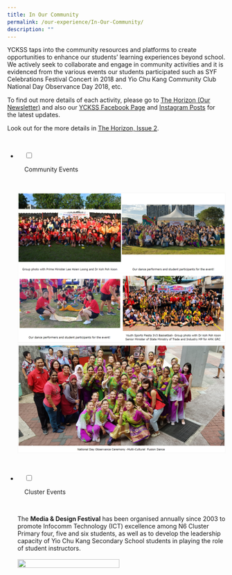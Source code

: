 ```yaml
---
title: In Our Community
permalink: /our-experience/In-Our-Community/
description: ""
---
```

YCKSS taps into the community resources and platforms to create opportunities to enhance our students’ learning experiences beyond school. We actively seek to collaborate and engage in community activities and it is evidenced from the various events our students participated such as SYF Celebrations Festival Concert in 2018 and Yio Chu Kang Community Club National Day Observance Day 2018, etc.

To find out more details of each activity, please go to [The Horizon (Our Newsletter)](https://yiochukangsec.moe.edu.sg/our-experience/the-horizon-newsletter) and also our [YCKSS Facebook Page](https://www.facebook.com/yiochukangsec) and [Instagram Posts](https://www.instagram.com/yoloyio/) for the latest updates.

Look out for the more details in [The Horizon, Issue 2](/files/In%20Our%20Community/The%20Horizon%20Issue%202%20(July%20-%20Nov%202018).pdf).

<ul class="jekyllcodex_accordion">

  <li>

    <input type="checkbox" id="accordion1">

    <label for="accordion1">Community Events</label>

    <div>

<p> <img style="width:100%;height:50%" src="/images/Our%20Experience/In%20Our%20Community/Community%20Events/C1.png">
			<img style="width:100%;height:50%" src="/images/Our%20Experience/In%20Our%20Community/Community%20Events/C2.png">
			<img style="width:100%;height:50%" src="/images/Our%20Experience/In%20Our%20Community/Community%20Events/C3.png"></p>

    </div>

</li>
	<li>

    <input type="checkbox" id="accordion2">

    <label for="accordion2">Cluster Events</label>

    <div>

<p>The <b>Media & Design Festival</b> has been organised annually since 2003 to promote Infocomm Technology (ICT) excellence among N6 Cluster Primary four, five and six students, as well as to develop the leadership capacity of Yio Chu Kang Secondary School students in playing the role of student instructors.<br><br>
			<img style="width:70%;height:50%" src="/images/Hockey/photo6181643878654914881.jpg"> 
			</p>

    </div>

</li>
	
	

	
</ul>